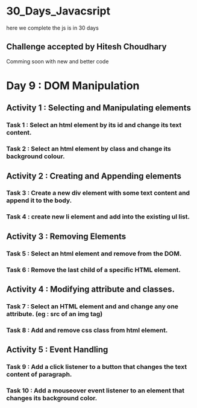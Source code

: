 # 30_Days_Javacsript
here we complete the js is in 30 days
## Challenge accepted by Hitesh Choudhary 
Comming soon with new and better code


# Day 9 : DOM Manipulation
## Activity 1 : Selecting and Manipulating elements
### Task 1 : Select an html element by its id and change its text content.
### Task 2 : Select an html element by class and change its background colour.

## Activity 2 : Creating and Appending elements
### Task 3 : Create a new div element with some text content and append it to the body.
### Task 4 : create new li element and add into the existing ul list.

## Activity 3 : Removing Elements
### Task 5 : Select an html element and remove from the DOM.
### Task 6 : Remove the last child of a specific HTML element.

## Activity 4 : Modifying attribute and classes.
### Task 7 : Select an HTML element and and change any one attribute. (eg : src of an img tag)
### Task 8 : Add and remove css class from html element.

## Activity 5 : Event Handling 
### Task 9 : Add a click listener to a button that changes the text content of paragraph.
### Task 10 : Add a mouseover event listener to an element that changes its background color.

